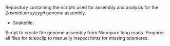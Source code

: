 Repository containing the scripts used for assembly and analysis for the 
<i>Zasmidium syzygii</i> genome assembly.

- Snakefile:

Script to create the genome assembly from Nanopore long reads. Prepares 
all files for teleoclip to manually inspect hints for missing telomeres.
